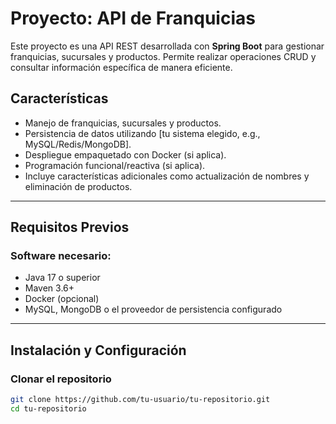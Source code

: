# Proyecto: API de Franquicias

Este proyecto es una API REST desarrollada con **Spring Boot** para gestionar franquicias, sucursales y productos. Permite realizar operaciones CRUD y consultar información específica de manera eficiente.

## **Características**

- Manejo de franquicias, sucursales y productos.
- Persistencia de datos utilizando [tu sistema elegido, e.g., MySQL/Redis/MongoDB].
- Despliegue empaquetado con Docker (si aplica).
- Programación funcional/reactiva (si aplica).
- Incluye características adicionales como actualización de nombres y eliminación de productos.

---

## **Requisitos Previos**

### Software necesario:
- Java 17 o superior
- Maven 3.6+
- Docker (opcional)
- MySQL, MongoDB o el proveedor de persistencia configurado

---

## **Instalación y Configuración**

### Clonar el repositorio
```bash
git clone https://github.com/tu-usuario/tu-repositorio.git
cd tu-repositorio